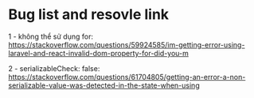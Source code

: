 # Bug list and resovle link

1 - không thể sử dụng for: https://stackoverflow.com/questions/59924585/im-getting-error-using-laravel-and-react-invalid-dom-property-for-did-you-m

2 - serializableCheck: false: https://stackoverflow.com/questions/61704805/getting-an-error-a-non-serializable-value-was-detected-in-the-state-when-using
